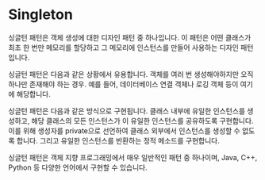 # Singleton

싱글턴 패턴은 객체 생성에 대한 디자인 패턴 중 하나입니다. 이 패턴은 어떤 클래스가 최초 한 번만 메모리를 할당하고 그 메모리에 인스턴스를 만들어 사용하는 디자인 패턴입니다.

싱글턴 패턴은 다음과 같은 상황에서 유용합니다. 객체를 여러 번 생성해야하지만 오직 하나만 존재해야 하는 경우. 예를 들어, 데이터베이스 연결 객체나 로깅 객체 등이 여기에 해당합니다.

싱글턴 패턴은 다음과 같은 방식으로 구현됩니다. 클래스 내부에 유일한 인스턴스를 생성하고, 해당 클래스의 모든 인스턴스가 이 유일한 인스턴스를 공유하도록 구현합니다. 이를 위해 생성자를 private으로 선언하여 클래스 외부에서 인스턴스를 생성할 수 없도록 합니다. 그리고 유일한 인스턴스를 반환하는 정적 메소드를 구현합니다.

싱글턴 패턴은 객체 지향 프로그래밍에서 매우 일반적인 패턴 중 하나이며, Java, C++, Python 등 다양한 언어에서 구현할 수 있습니다.